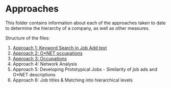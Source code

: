 # Approaches

This folder contains information about each of the approaches taken to date to determine the hierarchy of a company, as well as other measures.

Structure of the files:

1. [Approach 1: Keyword Search in Job Add text](https://ramonprz01.github.io/bg-insead-project/analysis/approach_1)
2. [Approach 2: O*NET occupations](https://ramonprz01.github.io/bg-insead-project/analysis/approach_2/)
3. [Approach 3: Occupations](https://ramonprz01.github.io/bg-insead-project/analysis/approach_3)
4. Approach 4: Network Analysis
5. Approach 5: Developing Prototypical Jobs - Similarity of job ads and O*NET descriptions
6. Approach 6: Job titles & Matching into hierarchical levels